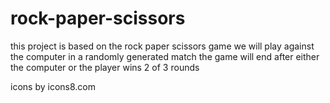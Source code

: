 # rock-paper-scissors

this project is based on the rock paper scissors game
we will play against the computer in a randomly generated match
the game will end after either the computer or the player wins 2 of 3 rounds

icons by icons8.com
